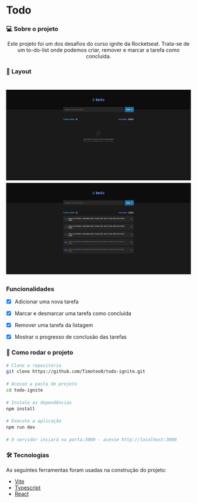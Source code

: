 # Todo

### 💻 Sobre o projeto
<p align="center">Este projeto foi um dos desafios do curso ignite da Rocketseat. Trata-se de um to-do-list onde podemos criar, remover e marcar a tarefa como concluída.</p>

### 🎨 Layout

<h1 align="center">
  <img alt="layout1" title="#layout1" src="./src/assets/layout1.png" />
  <img alt="layout2" title="#layout2" src="./src/assets/layout2.png" />
</h1>

### Funcionalidades

- [x] Adicionar uma nova tarefa
- [x] Marcar e desmarcar uma tarefa como concluída
- [x] Remover uma tarefa da listagem
- [x] Mostrar o progresso de conclusão das tarefas


### 🚀 Como rodar o projeto
```bash
# Clone o repositório
git clone https://github.com/Timoteo0/todo-ignite.git

# Acesse a pasta do projeto
cd todo-ignite

# Instale as dependências
npm install

# Execute a aplicação
npm run dev

# O servidor inciará na porta:3000 - acesse http://localhost:3000
```

### 🛠 Tecnologias

As seguintes ferramentas foram usadas na construção do projeto:

- [Vite](https://vitejs.dev/)
- [Typescript](https://www.typescriptlang.org/)
- [React](https://reactjs.org/)